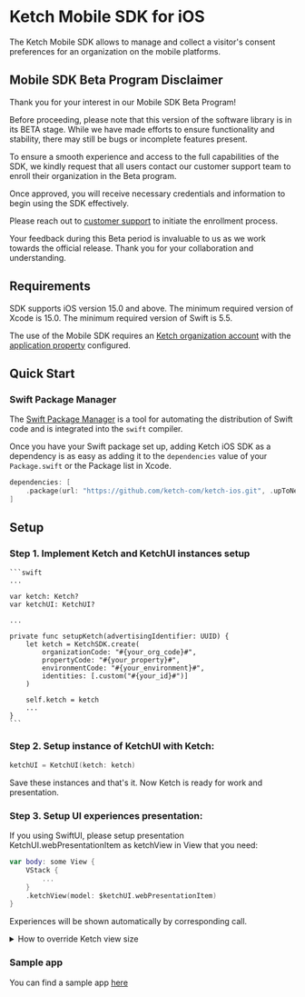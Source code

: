 # Ketch Mobile SDK for iOS

The Ketch Mobile SDK allows to manage and collect a visitor's consent preferences for an organization on the mobile platforms.

## Mobile SDK Beta Program Disclaimer

Thank you for your interest in our Mobile SDK Beta Program! 

Before proceeding, please note that this version of the software library is in its 
BETA stage. While we have made efforts to ensure functionality and stability, 
there may still be bugs or incomplete features present.

To ensure a smooth experience and access to the full capabilities of the SDK, 
we kindly request that all users contact our customer support team 
to enroll their organization in the Beta program. 

Once approved, you will receive necessary credentials and information to begin 
using the SDK effectively.

Please reach out to [customer support](mailto:support@ketch.com) to initiate the enrollment process.

Your feedback during this Beta period is invaluable to us as we work towards the official release. 
Thank you for your collaboration and understanding.

## Requirements

SDK supports iOS version 15.0 and above.
The minimum required version of Xcode is 15.0. 
The minimum required version of Swift is 5.5.

The use of the Mobile SDK requires an [Ketch organization account](https://app.ketch.com/settings/organization) 
with the [application property](https://app.ketch.com/deployment/applications)  configured.

## Quick Start

### Swift Package Manager

The [Swift Package Manager](https://swift.org/package-manager/) is a tool for automating the distribution of Swift code and is integrated into the `swift` compiler.

Once you have your Swift package set up, adding Ketch iOS SDK as a dependency is as easy as adding it to the `dependencies` value of your `Package.swift` or the Package list in Xcode.

   ```swift
   dependencies: [
       .package(url: "https://github.com/ketch-com/ketch-ios.git", .upToNextMajor(from: "3.0.0"))
   ]
   ```
## Setup

### Step 1. Implement Ketch and KetchUI instances setup

    ```swift
    ...

    var ketch: Ketch?
    var ketchUI: KetchUI?

    ...

    private func setupKetch(advertisingIdentifier: UUID) {
        let ketch = KetchSDK.create(
            organizationCode: "#{your_org_code}#",
            propertyCode: "#{your_property}#",
            environmentCode: "#{your_environment}#",
            identities: [.custom("#{your_id}#")]
        )

        self.ketch = ketch
        ...
    }
    ```

### Step 2.  Setup instance of KetchUI with Ketch:

```swift
ketchUI = KetchUI(ketch: ketch)
```

Save these instances and that's it. Now Ketch is ready for work and presentation.

### Step 3.  Setup UI experiences presentation:

If you using SwiftUI, please setup presentation KetchUI.webPresentationItem as ketchView in View that you need:
  
```swift
var body: some View {
    VStack {
        ...
    }
    .ketchView(model: $ketchUI.webPresentationItem)
}
```

Experiences will be shown automatically by corresponding call.

<details>
<summary>How to override Ketch view size</summary>

You need to inherit the `KetchUI.PresentationSizeFactory` class.

In your subclass you can override:

```swift
open func calculateModalSize(
            horizontalPosition: KetchUI.PresentationConfig.HPosition,
            verticalPosititon: KetchUI.PresentationConfig.VPosition,
            screenSize: CGSize
        ) -> CGSize
```
and
```swift
open func calculateBannerSize(
            horizontalPosition: KetchUI.PresentationConfig.HPosition,
            verticalPosititon: KetchUI.PresentationConfig.VPosition,
            screenSize: CGSize
        ) -> CGSize
```

Set your presentation subclass to the KetchUI instance:

`ketchUI.sizeFactory = ExampleSizeFactory()`
  
</details>

### Sample app

You can find a sample app [here](https://github.com/ketch-sdk/ketch-samples/tree/main/ketch-ios/iOS%20Ketch%20SDK%20SwiftUI)
